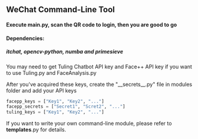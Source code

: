 ## WeChat Command-Line Tool
#### Execute main.py, scan the QR code to login, then you are good to go
#### Dependencies:
##### itchat, opencv-python, numba and primesieve

You may need to get Tuling Chatbot API key and Face++ API key if you want to use Tuling.py and FaceAnalysis.py

After you've acquired these keys, create the "\_\_secrets__.py" file in modules folder and add your API keys
```python
facepp_keys = ["Key1", "Key2", "..."]
facepp_secrets = ["Secret1", "Scret2", "..."]
tuling_keys = ["Key1", "Key2", "..."]
```
If you want to write your own command-line module, please refer to __templates__.py for details.